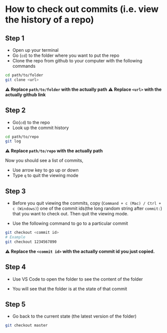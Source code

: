 # How to check out commits (i.e. view the history of a repo)

## Step 1

- Open up your terminal
- Go (`cd`) to the folder where you want to put the repo
- Clone the repo from github to your computer with the following commands

```bash
cd path/to/folder
git clone <url>
```

⚠️ **Replace `path/to/folder` with the actually path**
⚠️ **Replace `<url>` with the actually github link**

## Step 2

- Go(`cd`) to the repo
- Look up the commit history

```bash
cd path/to/repo
git log
```

⚠️ **Replace `path/to/repo` with the actually path**

Now you should see a list of commits,

- Use arrow key to go up or down
- Type `q` to quit the viewing mode

## Step 3

- Before you quit viewing the commits, copy (`Command + c (Mac) / Ctrl + c (Windows)`) one of the commit ids(the long random string after `commit:`) that you want to check out. Then quit the viewing mode.

- Use the following command to go to a particular commit

```bash
git checkout <commit id>
# Example
git checkout 1234567890
```

⚠️ **Replace the `<commit id>` with the actually commit id you just copied.**

## Step 4

- Use VS Code to open the folder to see the content of the folder

- You will see that the folder is at the state of that commit

## Step 5

- Go back to the current state (the latest version of the folder)

```bash
git checkout master
```
